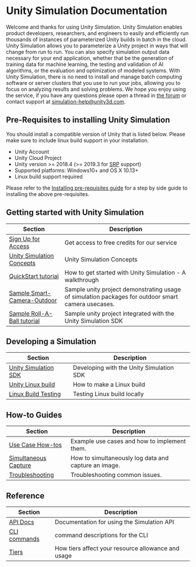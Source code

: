 # Unity Simulation Documentation

Welcome and thanks for using Unity Simulation. Unity Simulation enables product developers, researchers, and engineers to easily and efficiently run thousands of instances of parameterized Unity builds in batch in the cloud. Unity Simulation allows you to parameterize a Unity project in ways that will change from run to run. You can also specify simulation output data necessary for your end application, whether that be the generation of training data for machine learning, the testing and validation of AI algorithms, or the evaluation and optimization of modeled systems. With Unity Simulation, there is no need to install and manage batch computing software or server clusters that you use to run your jobs, allowing you to focus on analyzing results and solving problems. We hope you enjoy using the service, if you have any questions please open a thread in [the forum](https://forum.unity.com/forums/unity-simulation.407/) or contact support at simulation-help@unity3d.com.

## Pre-Requisites to installing Unity Simulation

You should install a compatible version of Unity that is listed below. Please make sure to include linux build support in your installation.

- Unity Account
- Unity Cloud Project
- Unity version >= 2018.4 (>= 2019.3 for [SRP](https://docs.unity3d.com/Manual/ScriptableRenderPipeline.html) support)
- Supported platforms: Windows10+ and OS X 10.13+
- Linux build support required

Please refer to the [Installing pre-requisites guide](doc/requirements.md) for a step by side guide to installing the above pre-requisites.

## Getting started with Unity Simulation

| Section | Description |
|---|---|
|[Sign Up for Access](https://dashboard.unity3d.com/metered-billing/marketplace/products/c20ae33a-6301-4bd3-9b17-4874027a4ed4)| Get access to free credits for our service |
|[Unity Simulation Concepts](doc/taxonomy.md) | Unity Simulation Concepts|
|[QuickStart tutorial](doc/quickstart.md) | How to get started with Unity Simulation - A walkthrough |
|[Sample Smart-Camera-Outdoor](https://github.com/Unity-Technologies/Unity-Simulation-Smart-Camera-Outdoor) | Sample unity project demonstrating usage of simulation packages for outdoor smart camera usecases.
|[Sample Roll-A-Ball tutorial](https://github.com/Unity-Technologies/Unity-Simulation-RollABall) | Sample unity project integrated with the Unity Simulation SDK|

## Developing a Simulation
| Section | Description |
|---|---|
|[Unity Simulation SDK](doc/integrate.md) | Developing with the Unity Simulation SDK|
|[Unity Linux build](doc/build.md) | How to make a Linux build|
|[Linux Build Testing](doc/testing.md) | Testing Linux build locally|

## How-to Guides
| Section | Description |
|---|---|
|[Use Case How-tos](doc/use-cases/use-cases.md) | Example use cases and how to implement them.|
|[Simultaneous Capture](doc/simultaneous-capture.md)|How to simultaneously log data and capture an image.|
|[Troubleshooting](doc/troubleshooting.md) | Troubleshooting common issues.|

## Reference

| Section | Description |
|---|---|
|[API Docs](https://api.simulation.unity3d.com/swagger/index.html)| Documentation for using the Simulation API |
|[CLI commands](doc/cli.md) | command descriptions for the CLI |
|[Tiers](doc/usage-tiers.md)| How tiers affect your resource allowance and usage |
